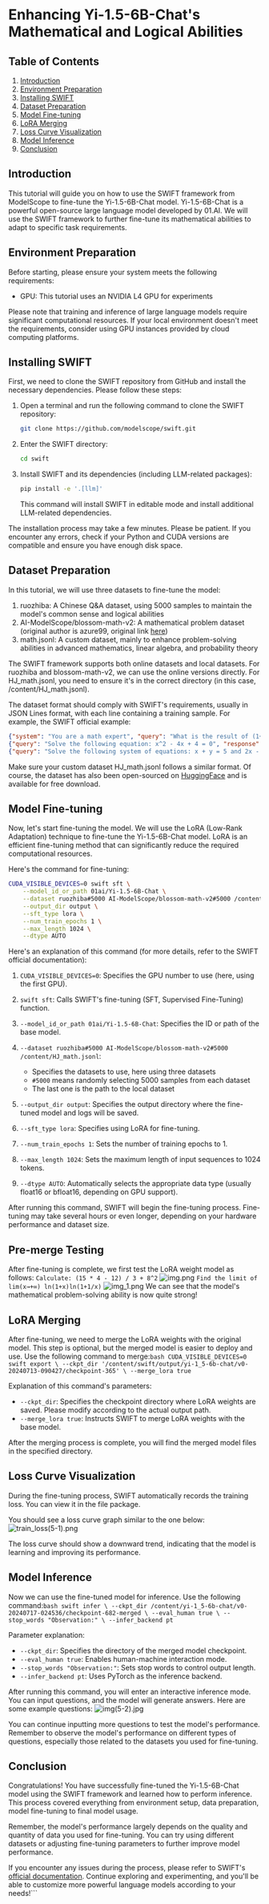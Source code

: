 # Enhancing Yi-1.5-6B-Chat's Mathematical and Logical Abilities

## Table of Contents
1. [Introduction](#introduction)
2. [Environment Preparation](#environment-preparation)
3. [Installing SWIFT](#installing-swift)
4. [Dataset Preparation](#dataset-preparation)
5. [Model Fine-tuning](#model-fine-tuning)
6. [LoRA Merging](#lora-merging)
7. [Loss Curve Visualization](#loss-curve-visualization)
8. [Model Inference](#model-inference)
9. [Conclusion](#conclusion)

## Introduction

This tutorial will guide you on how to use the SWIFT framework from ModelScope to fine-tune the Yi-1.5-6B-Chat model. Yi-1.5-6B-Chat is a powerful open-source large language model developed by 01.AI. We will use the SWIFT framework to further fine-tune its mathematical abilities to adapt to specific task requirements.

## Environment Preparation

Before starting, please ensure your system meets the following requirements:
- GPU: This tutorial uses an NVIDIA L4 GPU for experiments

Please note that training and inference of large language models require significant computational resources. If your local environment doesn't meet the requirements, consider using GPU instances provided by cloud computing platforms.

## Installing SWIFT

First, we need to clone the SWIFT repository from GitHub and install the necessary dependencies. Please follow these steps:

1. Open a terminal and run the following command to clone the SWIFT repository:

   ```bash
   git clone https://github.com/modelscope/swift.git
   ```

2. Enter the SWIFT directory:

   ```bash
   cd swift
   ```

3. Install SWIFT and its dependencies (including LLM-related packages):

   ```bash
   pip install -e '.[llm]'
   ```

   This command will install SWIFT in editable mode and install additional LLM-related dependencies.

The installation process may take a few minutes. Please be patient. If you encounter any errors, check if your Python and CUDA versions are compatible and ensure you have enough disk space.

## Dataset Preparation

In this tutorial, we will use three datasets to fine-tune the model:

1. ruozhiba: A Chinese Q&A dataset, using 5000 samples to maintain the model's common sense and logical abilities
2. AI-ModelScope/blossom-math-v2: A mathematical problem dataset (original author is azure99, original link [here](https://huggingface.co/datasets/Azure99/blossom-math-v2))
3. math.jsonl: A custom dataset, mainly to enhance problem-solving abilities in advanced mathematics, linear algebra, and probability theory

The SWIFT framework supports both online datasets and local datasets. For ruozhiba and blossom-math-v2, we can use the online versions directly. For HJ_math.jsonl, you need to ensure it's in the correct directory (in this case, /content/HJ_math.jsonl).

The dataset format should comply with SWIFT's requirements, usually in JSON Lines format, with each line containing a training sample. For example, the SWIFT official example:

```json
{"system": "You are a math expert", "query": "What is the result of (1+3)*10+99?", "response": "First, calculate 1+3=4, then 4*10=40, finally 40+99=139, so the result is 139"}
{"query": "Solve the following equation: x^2 - 4x + 4 = 0", "response": "The solution to the equation x^2 - 4x + 4 = 0 is x = 2 (double root)."}
{"query": "Solve the following system of equations: x + y = 5 and 2x - y = 1", "response": "Solving this system of equations, we get x = 2, y = 3."}
```

Make sure your custom dataset HJ_math.jsonl follows a similar format. Of course, the dataset has also been open-sourced on [HuggingFace](https://huggingface.co/datasets/haijian06/Advanced-Math) and is available for free download.

## Model Fine-tuning

Now, let's start fine-tuning the model. We will use the LoRA (Low-Rank Adaptation) technique to fine-tune the Yi-1.5-6B-Chat model. LoRA is an efficient fine-tuning method that can significantly reduce the required computational resources.

Here's the command for fine-tuning:

```bash
CUDA_VISIBLE_DEVICES=0 swift sft \
    --model_id_or_path 01ai/Yi-1.5-6B-Chat \
    --dataset ruozhiba#5000 AI-ModelScope/blossom-math-v2#5000 /content/HJ_math.jsonl \
    --output_dir output \
    --sft_type lora \
    --num_train_epochs 1 \
    --max_length 1024 \
    --dtype AUTO
```

Here's an explanation of this command (for more details, refer to the SWIFT official documentation):

1. `CUDA_VISIBLE_DEVICES=0`: Specifies the GPU number to use (here, using the first GPU).

2. `swift sft`: Calls SWIFT's fine-tuning (SFT, Supervised Fine-Tuning) function.

3. `--model_id_or_path 01ai/Yi-1.5-6B-Chat`: Specifies the ID or path of the base model.

4. `--dataset ruozhiba#5000 AI-ModelScope/blossom-math-v2#5000 /content/HJ_math.jsonl`:
   - Specifies the datasets to use, here using three datasets
   - `#5000` means randomly selecting 5000 samples from each dataset
   - The last one is the path to the local dataset

5. `--output_dir output`: Specifies the output directory where the fine-tuned model and logs will be saved.

6. `--sft_type lora`: Specifies using LoRA for fine-tuning.

7. `--num_train_epochs 1`: Sets the number of training epochs to 1.

8. `--max_length 1024`: Sets the maximum length of input sequences to 1024 tokens.

9. `--dtype AUTO`: Automatically selects the appropriate data type (usually float16 or bfloat16, depending on GPU support).

After running this command, SWIFT will begin the fine-tuning process. Fine-tuning may take several hours or even longer, depending on your hardware performance and dataset size.

## Pre-merge Testing

After fine-tuning is complete, we first test the LoRA weight model as follows:
```Calculate: (15 * 4 - 12) / 3 + 8^2```
![img.png](assets/5/img(5-1).png)
```Find the limit of lim(x→+∞) ln(1+x)ln(1+1/x)```
![img_1.png](assets/5/img(5-3).png)
We can see that the model's mathematical problem-solving ability is now quite strong!

## LoRA Merging

After fine-tuning, we need to merge the LoRA weights with the original model. This step is optional, but the merged model is easier to deploy and use. Use the following command to merge:```bash
CUDA_VISIBLE_DEVICES=0 swift export \
    --ckpt_dir '/content/swift/output/yi-1_5-6b-chat/v0-20240713-090427/checkpoint-365' \
    --merge_lora true```

Explanation of this command's parameters:

- `--ckpt_dir`: Specifies the checkpoint directory where LoRA weights are saved. Please modify according to the actual output path.
- `--merge_lora true`: Instructs SWIFT to merge LoRA weights with the base model.

After the merging process is complete, you will find the merged model files in the specified directory.

## Loss Curve Visualization

During the fine-tuning process, SWIFT automatically records the training loss. You can view it in the file package.

You should see a loss curve graph similar to the one below:
![train_loss(5-1).png](assets/5/img(5-4).png)

The loss curve should show a downward trend, indicating that the model is learning and improving its performance.

## Model Inference

Now we can use the fine-tuned model for inference. Use the following command:```bash
swift infer \
    --ckpt_dir /content/yi-1_5-6b-chat/v0-20240717-024536/checkpoint-682-merged \
    --eval_human true \
    --stop_words "Observation:" \
    --infer_backend pt```

Parameter explanation:
- `--ckpt_dir`: Specifies the directory of the merged model checkpoint.
- `--eval_human true`: Enables human-machine interaction mode.
- `--stop_words "Observation:"`: Sets stop words to control output length.
- `--infer_backend pt`: Uses PyTorch as the inference backend.

After running this command, you will enter an interactive inference mode. You can input questions, and the model will generate answers. Here are some example questions:
![img(5-2).jpg](assets/5/img(5-2).jpg)

You can continue inputting more questions to test the model's performance. Remember to observe the model's performance on different types of questions, especially those related to the datasets you used for fine-tuning.

## Conclusion

Congratulations! You have successfully fine-tuned the Yi-1.5-6B-Chat model using the SWIFT framework and learned how to perform inference. This process covered everything from environment setup, data preparation, model fine-tuning to final model usage.

Remember, the model's performance largely depends on the quality and quantity of data you used for fine-tuning. You can try using different datasets or adjusting fine-tuning parameters to further improve model performance.

If you encounter any issues during the process, please refer to SWIFT's [official documentation](https://github.com/modelscope/swift/). Continue exploring and experimenting, and you'll be able to customize more powerful language models according to your needs!```